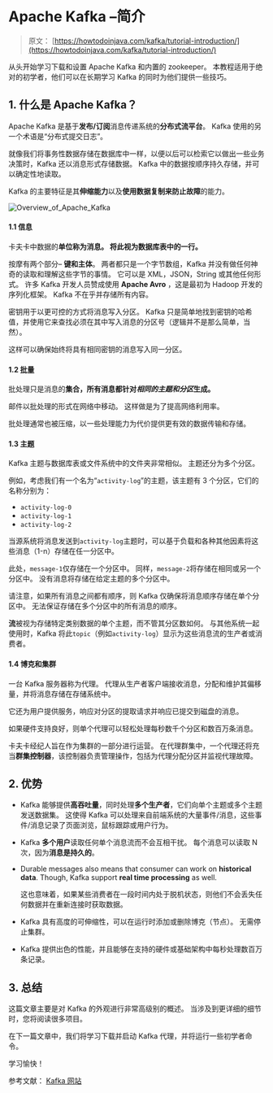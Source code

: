 # Apache Kafka –简介

> 原文： [https://howtodoinjava.com/kafka/tutorial-introduction/](https://howtodoinjava.com/kafka/tutorial-introduction/)

从头开始学习下载和设置 Apache Kafka 和内置的 zookeeper。 本教程适用于绝对的初学者，他们可以在长期学习 Kafka 的同时为他们提供一些技巧。

## 1\. 什么是 Apache Kafka？

Apache Kafka 是基于**发布/订阅**消息传递系统的**分布式流平台**。 Kafka 使用的另一个术语是“分布式提交日志”。

就像我们将事务性数据存储在数据库中一样，以便以后可以检索它以做出一些业务决策时，Kafka 还以消息形式存储数据。 Kafka 中的数据按顺序持久存储，并可以确定性地读取。

Kafka 的主要特征是其**伸缩能力**以及**使用数据复制来防止故障**的能力。

![Overview_of_Apache_Kafka](img/f67b5db38d147afce2ac3c92549d7535.png)

#### 1.1 信息

卡夫卡中数据的**单位称为消息。 将此视为数据库表中的一行。**

按摩有两个部分– **键和主体**。 两者都只是一个字节数组，Kafka 并没有做任何神奇的读取和理解这些字节的事情。 它可以是 XML，JSON，String 或其他任何形式。 许多 Kafka 开发人员赞成使用 **Apache Avro** ，这是最初为 Hadoop 开发的序列化框架。 Kafka 不在乎并存储所有内容。

密钥用于以更可控的方式将消息写入分区。 Kafka 只是简单地找到密钥的哈希值，并使用它来查找必须在其中写入消息的分区号（逻辑并不是那么简单，当然）。

这样可以确保始终将具有相同密钥的消息写入同一分区。

#### 1.2 批量

批处理只是消息的**集合，所有消息都针对*相同的主题和分区*生成。**

邮件以批处理的形式在网络中移动。 这样做是为了提高网络利用率。

批处理通常也被压缩，以一些处理能力为代价提供更有效的数据传输和存储。

#### 1.3 主题

Kafka 主题与数据库表或文件系统中的文件夹非常相似。 主题还分为多个分区。

例如，考虑我们有一个名为“`activity-log`”的主题，该主题有 3 个分区，它们的名称分别为：

*   `activity-log-0`
*   `activity-log-1`
*   `activity-log-2`

当源系统将消息发送到`activity-log`主题时，可以基于负载和各种其他因素将这些消息（1-n）存储在任一分区中。

此处，`message-1`仅存储在一个分区中。 同样，`message-2`将存储在相同或另一个分区中。 没有消息将存储在给定主题的多个分区中。

请注意，如果所有消息之间都有顺序，则 Kafka 仅确保将消息顺序存储在单个分区中。 无法保证存储在多个分区中的所有消息的顺序。

**流**被视为存储特定类别数据的单个主题，而不管其分区数如何。 与其他系统一起使用时，Kafka 将此`topic`（例如`activity-log`）显示为这些消息流的生产者或消费者。

#### 1.4 博克和集群

一台 Kafka 服务器称为代理。 代理从生产者客户端接收消息，分配和维护其偏移量，并将消息存储在存储系统中。

它还为用户提供服务，响应对分区的提取请求并响应已提交到磁盘的消息。

如果硬件支持良好，则单个代理可以轻松处理每秒数千个分区和数百万条消息。

卡夫卡经纪人旨在作为集群的一部分进行运营。 在代理群集中，一个代理还将充当**群集控制器**，该控制器负责管理操作，包括为代理分配分区并监视代理故障。

## 2\. 优势

*   Kafka 能够提供**高吞吐量**，同时处理**多个生产者**，它们向单个主题或多个主题发送数据集。 这使得 Kafka 可以处理来自前端系统的大量事件/消息，这些事件/消息记录了页面浏览，鼠标跟踪或用户行为。
*   Kafka **多个用户**读取任何单个消息流而不会互相干扰。 每个消息可以读取 N 次，因为**消息是持久的**。
*   Durable messages also means that consumer can work on **historical data**. Though, Kafka support **real time processing** as well.

    这也意味着，如果某些消费者在一段时间内处于脱机状态，则他们不会丢失任何数据并在重新连接时获取数据。

*   Kafka 具有高度的可伸缩性，可以在运行时添加或删除博克（节点）。 无需停止集群。
*   Kafka 提供出色的性能，并且能够在支持的硬件或基础架构中每秒处理数百万条记录。

## 3\. 总结

这篇文章主要是对 Kafka 的外观进行非常高级别的概述。 当涉及到更详细的细节时，您将阅读很多项目。

在下一篇文章中，我们将学习下载并启动 Kafka 代理，并将运行一些初学者命令。

学习愉快！

参考文献： [Kafka 网站](https://kafka.apache.org/intro)